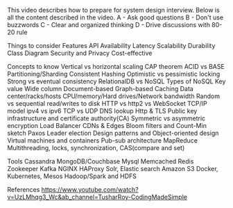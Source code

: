 This video describes how to prepare for system design interview. Below is all the content described in the video.
A - Ask good questions
B - Don't use buzzwords
C - Clear and organized thinking
D - Drive discussions with 80-20 rule

Things to consider
Features
API
Availability
Latency
Scalability
Durability
Class Diagram
Security and Privacy
Cost-effective

Concepts to know
Vertical vs horizontal scaling
CAP theorem
ACID vs BASE
Partitioning/Sharding 
Consistent Hashing
Optimistic vs pessimistic locking
Strong vs eventual consistency
RelationalDB vs NoSQL
Types of NoSQL
     Key value
     Wide column
     Document-based
     Graph-based
Caching
Data center/racks/hosts
CPU/memory/Hard drives/Network bandwidth
Random vs sequential read/writes to disk
HTTP vs http2 vs WebSocket
TCP/IP model
ipv4 vs ipv6
TCP vs UDP
DNS lookup
Http & TLS
Public key infrastructure and certificate authority(CA)
Symmetric vs asymmetric encryption
Load Balancer
CDNs & Edges
Bloom filters and Count-Min sketch
Paxos 
Leader election
Design patterns and Object-oriented design
Virtual machines and containers
Pub-sub architecture 
MapReduce
Multithreading, locks, synchronization, CAS(compare and set)

Tools
Cassandra
MongoDB/Couchbase
Mysql
Memcached
Redis
Zookeeper
Kafka
NGINX
HAProxy
Solr, Elastic search
Amazon S3
Docker, Kubernetes, Mesos
Hadoop/Spark and HDFS

References
https://www.youtube.com/watch?v=UzLMhqg3_Wc&ab_channel=TusharRoy-CodingMadeSimple


